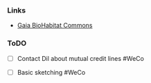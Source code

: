 ### Links
- [Gaia BioHabitat Commons](https://docs.google.com/presentation/d/13xWKMRdfa1vJauJCn8SQq9fQqP9EEVJOowg78PU9hwM/edit#slide=id.g14d6de67000_0_617)

### ToDO
- [ ] Contact Dil about mutual credit lines #WeCo 
- [ ] Basic sketching #WeCo 


